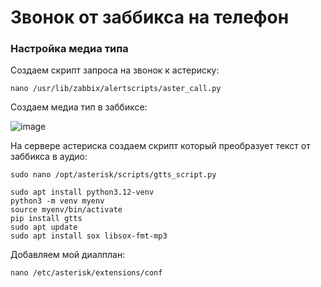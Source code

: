 # Звонок от заббикса на телефон

### Настройка медиа типа
Создаем скрипт запроса на звонок к астериску:
```
nano /usr/lib/zabbix/alertscripts/aster_call.py
```
Создаем медиа тип в заббиксе:


![image](https://github.com/user-attachments/assets/3ca9c340-af2a-4500-ad43-dc2cbda02434)


На сервере астериска создаем скрипт который преобразует текст от заббикса в аудио:
```
sudo nano /opt/asterisk/scripts/gtts_script.py
```
```
sudo apt install python3.12-venv
python3 -m venv myenv
source myenv/bin/activate
pip install gtts
sudo apt update
sudo apt install sox libsox-fmt-mp3
```

Добавляем мой диалплан:
```
nano /etc/asterisk/extensions/conf
```
